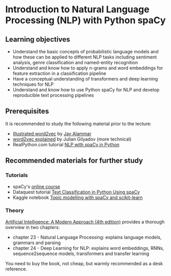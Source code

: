 #  Introduction to Natural Language Processing (NLP) with Python spaCy

## Learning objectives
- Understand the basic concepts of probabilistic language models and how these can be applied to different NLP tasks including sentiment analysis, genre classification and named-entity recognition
- Understand and know how to apply n-grams and word embeddings for feature extraction in a classification pipeline
- Have a conceptual understanding of transformers and deep learning techniques for NLP
- Understand and know how to use Python spaCy for NLP and develop reproducible text processing pipelines

## Prerequisites
It is recommended to study the following material prior to the lecture:
- [Illustrated word2vec](http://jalammar.github.io/illustrated-word2vec/) by [Jay Alammar](http://jalammar.github.io/)
- [word2vec explained](https://israelg99.github.io/2017-03-23-Word2Vec-Explained/) by Julian Gilyadov (more technical)
- RealPython.com tutorial [NLP with spaCy in Python](https://realpython.com/natural-language-processing-spacy-python/)

## Recommended materials for further study

### Tutorials
- spaCy's [online course](https://course.spacy.io/en/)
- Dataquest tutorial [Text Classification in Python Using spaCy](https://www.dataquest.io/blog/tutorial-text-classification-in-python-using-spacy/)
- Kaggle notebook [Topic modelling with spaCy and scikit-learn](https://www.kaggle.com/thebrownviking20/topic-modelling-with-spacy-and-scikit-learn)

### Theory
[Artificial Intelligence: A Modern Approach (4th edition)](http://aima.cs.berkeley.edu/) provides a thorough overview in two chapters:
- chapter 23 - Natural Language Processing: explains language models, grammars and parsing
- chapter 24 - Deep Learning for NLP: explains word embeddings, RNNs, sequence2sequence models, transformers and transfer learning

You need to buy the book, not cheap, but warmly recommended as a desk reference.

